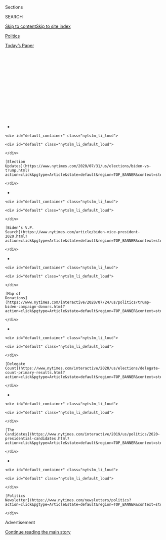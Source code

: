 <div id="app">

<div>

<div>

<div>

<div class="NYTAppHideMasthead css-1q2w90k e1suatyy0">

<div class="section css-ui9rw0 e1suatyy2">

<div class="css-eph4ug er09x8g0">

<div class="css-6n7j50">

</div>

<span class="css-1dv1kvn">Sections</span>

<div class="css-10488qs">

<span class="css-1dv1kvn">SEARCH</span>

</div>

[Skip to content](#site-content)[Skip to site
index](#site-index)

</div>

<div id="masthead-section-label" class="css-1wr3we4 eaxe0e00">

[Politics](https://www.nytimes.com/section/politics)

</div>

<div class="css-10698na e1huz5gh0">

</div>

</div>

<div id="masthead-bar-one" class="section hasLinks css-15hmgas e1csuq9d3">

<div class="css-uqyvli e1csuq9d0">

</div>

<div class="css-1uqjmks e1csuq9d1">

</div>

<div class="css-9e9ivx">

[](https://myaccount.nytimes.com/auth/login?response_type=cookie&client_id=vi)

</div>

<div class="css-1bvtpon e1csuq9d2">

[Today’s
Paper](https://www.nytimes.com/section/todayspaper)

</div>

</div>

</div>

</div>

<div data-aria-hidden="false">

<div id="site-content" data-role="main">

<div>

<div class="css-1aor85t" style="opacity:0.000000001;z-index:-1;visibility:hidden">

<div class="css-1hqnpie">

<div class="css-epjblv">

<span class="css-17xtcya">[Politics](/section/politics)</span><span class="css-x15j1o">|</span><span class="css-fwqvlz">‘This
Is About Justice’: Biden Ties Economic Revival to Racial
Equity</span>

</div>

<div class="css-k008qs">

<div class="css-1iwv8en">

<span class="css-18z7m18"></span>

<div>

</div>

</div>

<span class="css-1n6z4y">https://nyti.ms/30bNeFb</span>

<div class="css-1705lsu">

<div class="css-4xjgmj">

<div class="css-4skfbu" data-role="toolbar" data-aria-label="Social Media Share buttons, Save button, and Comments Panel with current comment count" data-testid="share-tools">

  - 
  - 
  - 
  - 
    
    <div class="css-6n7j50">
    
    </div>

  - 

</div>

</div>

</div>

</div>

</div>

</div>

<div id="NYT_TOP_BANNER_REGION" class="css-13pd83m">

<div>

<div id="styln-elections-notifications-menu" class="section interactive-content interactive-size-medium css-1edisqu">

<div class="css-17ih8de interactive-body">

<div class="nytslm_innerContainer" data-aria-live="polite">

<div class="nytslm_title">

</div>

  - 
    
    <div id="default_container" class="nytslm_li_loud">
    
    <div id="default" class="nytslm_li_default_loud">
    
    </div>
    
    [Election
    Updates](https://www.nytimes.com/2020/07/31/us/elections/biden-vs-trump.html?action=click&pgtype=Article&state=default&region=TOP_BANNER&context=storylines_menu)
    
    </div>

  - 
    
    <div id="default_container" class="nytslm_li_loud">
    
    <div id="default" class="nytslm_li_default_loud">
    
    </div>
    
    [Biden’s V.P.
    Search](https://www.nytimes.com/article/biden-vice-president-2020.html?action=click&pgtype=Article&state=default&region=TOP_BANNER&context=storylines_menu)
    
    </div>

  - 
    
    <div id="default_container" class="nytslm_li_loud">
    
    <div id="default" class="nytslm_li_default_loud">
    
    </div>
    
    [Map of
    Donations](https://www.nytimes.com/interactive/2020/07/24/us/politics/trump-biden-campaign-donors.html?action=click&pgtype=Article&state=default&region=TOP_BANNER&context=storylines_menu)
    
    </div>

  - 
    
    <div id="default_container" class="nytslm_li_loud">
    
    <div id="default" class="nytslm_li_default_loud">
    
    </div>
    
    [Delegate
    Count](https://www.nytimes.com/interactive/2020/us/elections/delegate-count-primary-results.html?action=click&pgtype=Article&state=default&region=TOP_BANNER&context=storylines_menu)
    
    </div>

  - 
    
    <div id="default_container" class="nytslm_li_loud">
    
    <div id="default" class="nytslm_li_default_loud">
    
    </div>
    
    [The
    Candidates](https://www.nytimes.com/interactive/2019/us/politics/2020-presidential-candidates.html?action=click&pgtype=Article&state=default&region=TOP_BANNER&context=storylines_menu)
    
    </div>

  - 
    
    <div id="default_container" class="nytslm_li_loud">
    
    <div id="default" class="nytslm_li_default_loud">
    
    </div>
    
    [Politics
    Newsletter](https://www.nytimes.com/newsletters/politics?action=click&pgtype=Article&state=default&region=TOP_BANNER&context=storylines_menu)
    
    </div>

</div>

</div>

</div>

</div>

</div>

<div id="top-wrapper" class="css-1sy8kpn">

<div id="top-slug" class="css-l9onyx">

Advertisement

</div>

[Continue reading the main
story](#after-top)

<div class="ad top-wrapper" style="text-align:center;height:100%;display:block;min-height:250px">

<div id="top" class="place-ad" data-position="top" data-size-key="top">

</div>

</div>

<div id="after-top">

</div>

</div>

<div>

<div id="sponsor-wrapper" class="css-1hyfx7x">

<div id="sponsor-slug" class="css-19vbshk">

Supported by

</div>

[Continue reading the main
story](#after-sponsor)

<div id="sponsor" class="ad sponsor-wrapper" style="text-align:center;height:100%;display:block">

</div>

<div id="after-sponsor">

</div>

</div>

<div class="css-186x18t">

</div>

<div class="css-ls6wgr ehdk2mb0">

# ‘This Is About Justice’: Biden Ties Economic Revival to Racial Equity

</div>

In the last of four proposals laying out his vision for economic
recovery, Joseph R. Biden Jr. pledged to lift up minority-owned
businesses and to award them more federal contracts.

<div class="css-79elbk" data-testid="photoviewer-wrapper">

<div class="css-z3e15g" data-testid="photoviewer-wrapper-hidden">

</div>

<div class="css-1a48zt4 ehw59r15" data-testid="photoviewer-children">

![<span class="css-16f3y1r e13ogyst0" data-aria-hidden="true">Former
Vice President Joseph R. Biden Jr. released the fourth piece of his
“Build Back Better” proposal in Wilmington, Del., on
Tuesday.</span><span class="css-cnj6d5 e1z0qqy90" itemprop="copyrightHolder"><span class="css-1ly73wi e1tej78p0">Credit...</span><span><span>Michelle
V. Agins/The New York
Times</span></span></span>](https://static01.nyt.com/images/2020/07/28/us/politics/28biden-race/merlin_175045689_d12df2df-bd21-4d39-ad45-bb3675617cf5-articleLarge.jpg?quality=75&auto=webp&disable=upscale)

</div>

</div>

<div class="css-18e8msd">

<div class="css-pdw9fk epjyd6m0">

<div class="css-1txwxcy ey68jwv0" data-aria-hidden="true">

[![Thomas
Kaplan](https://static01.nyt.com/images/2019/08/28/reader-center/author-thomas-kaplan/author-thomas-kaplan-thumbLarge-v2.png
"Thomas Kaplan")](https://www.nytimes.com/by/thomas-kaplan)[![Katie
Glueck](https://static01.nyt.com/images/2020/01/29/reader-center/author-katie-glueck/author-katie-glueck-thumbLarge.png
"Katie Glueck")](https://www.nytimes.com/by/katie-glueck)

</div>

<div class="css-1baulvz">

By [<span class="css-1baulvz" itemprop="name">Thomas
Kaplan</span>](https://www.nytimes.com/by/thomas-kaplan) and
[<span class="css-1baulvz last-byline" itemprop="name">Katie
Glueck</span>](https://www.nytimes.com/by/katie-glueck)

</div>

</div>

  - 
    
    <div class="css-ld3wwf e16638kd2">
    
    Published July 28, 2020Updated July 29,
    2020
    
    </div>

  - 
    
    <div class="css-4xjgmj">
    
    <div class="css-pvvomx" data-role="toolbar" data-aria-label="Social Media Share buttons, Save button, and Comments Panel with current comment count" data-testid="share-tools">
    
      - 
      - 
      - 
      - 
        
        <div class="css-6n7j50">
        
        </div>
    
      - 
    
    </div>
    
    </div>

</div>

</div>

<div class="section meteredContent css-1r7ky0e" name="articleBody" itemprop="articleBody">

<div class="css-1fanzo5 StoryBodyCompanionColumn">

<div class="css-53u6y8">

WILMINGTON, Del. — [Joseph R. Biden
Jr.](https://www.nytimes.com/interactive/2020/us/elections/joe-biden.html)
unveiled wide-ranging plans on Tuesday to address systemic racism in the
nation’s economy, saying this year’s election was about “understanding
people’s struggles” and pledging to tear down barriers for
minority-owned businesses.

In an address near his home in Wilmington, Mr. Biden made the argument
that racial justice is central to his overall policy vision in areas
like housing, infrastructure and support for small businesses, while
aiming to draw a stark contrast with a president who has regularly
inflamed racial tensions.

“This election is not just about voting against Donald Trump,” Mr. Biden
said, standing before four American flags in a community center gym.
“It’s about rising to this moment of crisis, understanding people’s
struggles and building a future worthy of their courage and their
ambition to overcome.”

[Mr. Biden’s plan](https://joebiden.com/racial-economic-equity/) is the
fourth piece of his “Build Back Better” proposal, an economic agenda
that also encompasses
[manufacturing](https://www.nytimes.com/2020/07/09/us/politics/biden-buy-american.html),
[climate and
infrastructure](https://www.nytimes.com/2020/07/14/us/politics/biden-climate-plan.html?smid=tw-share),
and [caregiving
plans](https://www.nytimes.com/2020/07/21/us/politics/biden-workplace-childcare.html).
It takes aim at Mr. Trump’s stewardship of the economy and his impact on
working families, a potential vulnerability that has emerged during the
coronavirus crisis.

</div>

</div>

<div class="css-1fanzo5 StoryBodyCompanionColumn">

<div class="css-53u6y8">

The speech on Tuesday came with just under 100 days until Election Day,
amid a searing national debate over racism in American society. Mr.
Biden continues to hold a substantial lead over [President
Trump](https://www.nytimes.com/interactive/2020/us/elections/donald-trump.html)
in national polls, and with each successive economic rollout, he has
been trying to counter one of Mr. Trump’s enduring sources of voter
support.

The plan fell short of some of the most ambitious proposals promoted by
the left wing of the Democratic Party. Mr. Biden, for instance, did not
embrace reparations for slavery or endorse “[baby
bonds](https://www.nytimes.com/2019/04/06/us/politics/cory-booker-2020-baby-bonds.html),”
a government-run savings program for children championed during the
primary by Senator Cory Booker of New Jersey. Campaign officials said
Mr. Biden had not ruled out eventually accepting such a plan, and that
he was not opposed to a study of reparations.

But the proposal he released on Tuesday did emphasize the importance of
closing the racial wealth gap, and outlined multiple prescriptions for
doing so. Mr. Biden laid out plans for a small-business opportunity fund
to help make capital available to minority business owners, and he
proposed to triple the goal for awarding federal contracts to small
disadvantaged businesses, to at least 15 percent of the money doled out
from 5 percent. The plan also seeks to improve the [opportunity zone
program](https://www.nytimes.com/2019/08/31/business/tax-opportunity-zones.html)
that was created as part of the 2017 tax
overhaul.

<div id="NYT_MAIN_CONTENT_1_REGION" class="css-9tf9ac">

<div>

<div id="styln-nfldraft-updates-block" class="section interactive-content interactive-size-medium css-1ftcdic">

<div class="css-17ih8de interactive-body">

<div id="styln-briefing-block" data-asset-id="">

<div class="briefing-block-header-section">

# [Latest Updates: 2020 Election](https://www.nytimes.com/2020/07/31/us/elections/biden-vs-trump.html?action=click&pgtype=Article&state=default&region=MAIN_CONTENT_1&context=storylines_live_updates)

<div class="briefing-block-ts">

Updated 2020-08-01T01:26:45.732Z

</div>

</div>

  - [Kamala Harris, a top vice-presidential contender, confronts double
    standards.](https://www.nytimes.com/2020/07/31/us/elections/biden-vs-trump.html?action=click&pgtype=Article&state=default&region=MAIN_CONTENT_1&context=storylines_live_updates#link-29fdff45)
  - [Karen Bass and Susan Rice are rising on Biden’s vice-presidential
    shortlist.](https://www.nytimes.com/2020/07/31/us/elections/biden-vs-trump.html?action=click&pgtype=Article&state=default&region=MAIN_CONTENT_1&context=storylines_live_updates#link-13ec3d9c)
  - [Trump says Russian bounties to kill U.S. troops ‘never took
    place.’](https://www.nytimes.com/2020/07/31/us/elections/biden-vs-trump.html?action=click&pgtype=Article&state=default&region=MAIN_CONTENT_1&context=storylines_live_updates#link-49e9a016)

<div class="briefing-block-footer">

<div class="briefing-block-footer-meta">

[See more
updates](https://www.nytimes.com/2020/07/31/us/elections/biden-vs-trump.html?action=click&pgtype=Article&state=default&region=MAIN_CONTENT_1&context=storylines_live_updates)

</div>

</div>

</div>

</div>

</div>

</div>

</div>

“In good times, communities of color still lag,” Mr. Biden said. “In bad
times, they get hit first, and the hardest. And in recovery, they take
the longest to bounce back. This is about justice.”

In recent months, as the country has grappled with devastating public
health and economic problems and a growing outcry over racial injustice,
Mr. Biden, the presumptive Democratic nominee, has increasingly called
for ambitious measures to address the nation’s challenges. He has
sometimes gone far beyond the instincts toward relatively incremental
change that guided him in the primary campaign, at least compared with
many of his Democratic opponents.

</div>

</div>

<div class="css-1fanzo5 StoryBodyCompanionColumn">

<div class="css-53u6y8">

As he seeks to unite and energize his party around his candidacy, he has
sought input from a broad range of experts and officials, including from
a series of task forces assembled with Senator Bernie Sanders of
Vermont, his liberal primary rival.

But Mr. Biden, the former vice president, continues to confront a lack
of enthusiasm from some progressive voters, and while he won the primary
with strong support from African-American voters — in particular, older
ones — he faces challenges generating excitement among some younger
voters of color. In the primary campaign, he was not the choice of many
liberal activists of color, and he still faces skepticism from some of
them about whether he can sufficiently address their concerns.

Mr. Trump, for his part, has sought to portray Mr. Biden as hostage to
an extreme left wing of the Democratic Party, whose extravagant spending
would wreck the nation’s economy.

The plan Mr. Biden unveiled touched on a wide range of economic issues.
It emphasizes support for small-business owners of color, promising that
he will “leverage more than $150 billion in new capital and
opportunities for small businesses that have been structurally excluded
for generations,” including by increasing access to venture capital and
low-interest business loans.

Mr. Biden, who has long faced anger from some voters over [his leading
role in the 1994 crime
bill](https://www.nytimes.com/2019/06/25/us/joe-biden-crime-laws.html),
which many experts link to mass incarceration, also addressed some
criminal justice matters in the plan. He would aim to help states
improve their criminal justice data infrastructure so they can
automatically seal criminal records for certain nonviolent offenders.

The plan also said that he would try to amend the Federal Reserve Act
“to require the Fed to regularly report on current data and trends in
racial economic gaps — and what actions the Fed is taking through its
monetary and regulatory policies to close these gaps.”

The Fed, which influences the speed of economic growth and the
unemployment rate with its interest rate policies, already regularly
discusses racial and ethnic economic outcomes in its reports and
testimonies. It has shied away from targeting any specific group’s
unemployment rate when setting monetary policy, despite a growing chorus
suggesting that it ought to consider targeting the Black jobless rate,
which has historically remained higher for longer.

</div>

</div>

<div class="css-1fanzo5 StoryBodyCompanionColumn">

<div class="css-53u6y8">

The Rev. Al Sharpton, the civil rights leader, called Mr. Biden’s
overarching proposal promising, but said he wanted to see Mr. Biden call
for more far-reaching proposals to ensure that Black Americans
frequently do business with the government.

“It’s the right direction,” he said. “I just want to see more, and I
intend to push for more.”

Aimee Allison, the founder of She the People, a political advocacy group
focused on women of color,<span class="css-8l6xbc evw5hdy0"> </span>said
that the Biden campaign was taking encouraging steps on issues of
economic, racial and gender “justice,” as she put it.

“Progressives, we had other candidates in the primary that we would look
at as carrying some of these messages,” said Ms. Allison, who was often
a Biden critic in the primary and said there are still issues he must
address. “Now, the Biden campaign has showed an openness and
willingness.”

A number of the policies highlighted in Mr. Biden’s proposal were
already announced as part of other plans, like a housing proposal that
would provide a tax credit of up to $15,000 for first-time home buyers,
and a goal that disadvantaged communities receive 40 percent of the
benefits of spending on clean energy infrastructure.

In contrast to the previous economic plans Mr. Biden outlined, which
focused on major, transformational changes to certain sectors of the
American economy, the proposal he unveiled on Tuesday was a broader
effort seeking to emphasize the idea that racial justice is integral to
his policy vision.

He began his address by invoking two icons of the civil rights era who
recently died, Representative John Lewis and the Rev. C.T. Vivian,
recounting the time he walked over the Edmund Pettus Bridge in Selma,
Ala., with Mr. Lewis, and a conversation the two men had before Mr.
Lewis died.

“He asked that we stay focused on the work left undone to heal this
nation,” Mr. Biden said. “To remain undaunted by the public health
crisis and the economic crisis that’s taken the blinders off in this
crisis and showed the systemic **** racism for what it is that plagues
this nation.”

</div>

</div>

<div class="css-1fanzo5 StoryBodyCompanionColumn">

<div class="css-53u6y8">

In his speech and in a subsequent question-and-answer session with
reporters, Mr. Biden repeatedly lashed out at his opponent’s stewardship
of the crises facing the country.

He also forcefully rebuffed Mr. Trump’s attempts to cast him as soft on
law enforcement, as protesters clash with federal agents in Portland,
Ore. “Peaceful protesters should be protected, and arsonists and
anarchists should be prosecuted, and local law enforcement can do that,”
Mr. Biden said.

And Mr. Biden accused Mr. Trump of “trying to scare the hell out of the
suburbs” by suggesting that Obama-era policies were “causing you to end
up, by implication, having those Black neighbors next to you.”

“That’s supposed to scare people,” Mr. Biden said.

Asked about his vice-presidential selection process, Mr. Biden revealed
little, saying he would make a decision next week.

But handwritten notes that Mr. Biden held at the event — which were
[captured by
photographers](https://apnews.com/d3fc8b88cde56bac9f1e7b5e494fb019) —
touched on the subject in more detail. They included talking points
about Senator Kamala Harris of California, who is considered a top-tier
vice-presidential contender.

“Do not hold grudges,” the notes said. A few lines down, they read,
“Great respect for her.”

Thomas Kaplan reported from Wilmington, and Katie Glueck from Chicago.
Jeanna Smialek contributed reporting from
Washington.

</div>

</div>

<div>

</div>

<div class="css-1fanzo5 StoryBodyCompanionColumn">

<div class="css-53u6y8">

</div>

</div>

</div>

<div>

</div>

<div>

</div>

<div id="NYT_BELOW_MAIN_CONTENT_REGION">

<div>

<div id="STLYN_guide_v1_STYLN_guide_a" class="section css-l08pwh interactive-content interactive-size-medium">

<div class="css-17ih8de interactive-body">

<div class="g-story g-freebird g-max-limit" data-preview-slug="styln-scroll-guide">

</div>

<div id="g-electionguide-id" class="g-electionguide">

<div class="g-electionguide-container">

<div class="g-electionguide-wrapper">

<div class="g-electionguide-logo">

</div>

# Our 2020 Election Guide

Updated July 31, 2020

  - 
    
    -----
    
    ## The Latest
    
      - President Trump’s assault on the Postal Service is intersecting
        with his attacks on mail-in voting. [Voting rights groups say it
        is a recipe for
        disaster.](https://www.nytimes.com/2020/07/31/us/politics/trump-usps-mail-delays.html?action=click&pgtype=Article&state=default&region=BELOW_MAIN_CONTENT&context=storylines_guide)

  - 
    
    -----
    
    ## Biden’s V.P. Search
    
      - [Here are 13
        women](https://www.nytimes.com/article/biden-vice-president-2020.html?action=click&pgtype=Article&state=default&region=BELOW_MAIN_CONTENT&context=storylines_guide)
        who have been under consideration to be Joe Biden’s running
        mate, and why each might be chosen — and might not be.

  - 
    
    -----
    
    ## Keep Up With Our Coverage
    
      - Get an
        [email](https://www.nytimes.com/newsletters/politics?action=click&pgtype=Article&state=default&region=BELOW_MAIN_CONTENT&context=storylines_guide)
        recapping the day’s news
    
    <!-- end list -->
    
      - Download our mobile app on
        [iOS](https://apps.apple.com/us/app/nytimes/id284862083?ls=1&mat_click_id=5c79ae7455014fd1bd66b5610c05b8f2-20191112-16948&referrer=mat_click_id%3D5c79ae7455014fd1bd66b5610c05b8f2-20191112-16948%26link_click_id%3D722930677036718082)
        and
        [Android](http://a.localytics.com/android?id=com.nytimes.android&referrer=utm_source%3Dother_nyt_mobile_web%26utm_medium%3DWeb%2520page%26utm_term%3DGeneral%2520Mobile%2520Page%26utm_campaign%3DNYT%2520Mobile%2520General%2520Page)
        and turn on Breaking News and Politics alerts

</div>

</div>

</div>

</div>

</div>

</div>

</div>

<div>

</div>

<div>

<div id="bottom-wrapper" class="css-1ede5it">

<div id="bottom-slug" class="css-l9onyx">

Advertisement

</div>

[Continue reading the main
story](#after-bottom)

<div id="bottom" class="ad bottom-wrapper" style="text-align:center;height:100%;display:block;min-height:90px">

</div>

<div id="after-bottom">

</div>

</div>

</div>

</div>

</div>

## Site Index

<div>

</div>

## Site Information Navigation

  - [© <span>2020</span> <span>The New York Times
    Company</span>](https://help.nytimes.com/hc/en-us/articles/115014792127-Copyright-notice)

<!-- end list -->

  - [NYTCo](https://www.nytco.com/)
  - [Contact
    Us](https://help.nytimes.com/hc/en-us/articles/115015385887-Contact-Us)
  - [Work with us](https://www.nytco.com/careers/)
  - [Advertise](https://nytmediakit.com/)
  - [T Brand Studio](http://www.tbrandstudio.com/)
  - [Your Ad
    Choices](https://www.nytimes.com/privacy/cookie-policy#how-do-i-manage-trackers)
  - [Privacy](https://www.nytimes.com/privacy)
  - [Terms of
    Service](https://help.nytimes.com/hc/en-us/articles/115014893428-Terms-of-service)
  - [Terms of
    Sale](https://help.nytimes.com/hc/en-us/articles/115014893968-Terms-of-sale)
  - [Site
    Map](https://spiderbites.nytimes.com)
  - [Help](https://help.nytimes.com/hc/en-us)
  - [Subscriptions](https://www.nytimes.com/subscription?campaignId=37WXW)

</div>

</div>

</div>

</div>
